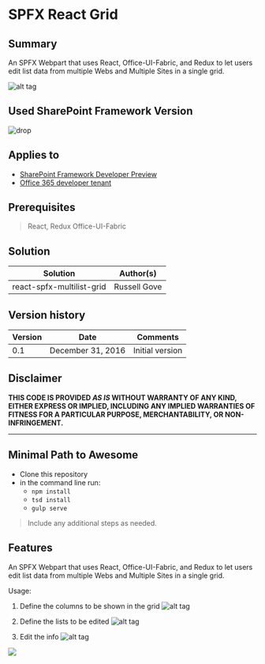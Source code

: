 # SPFX React Grid

## Summary
An SPFX Webpart that uses React, Office-UI-Fabric, and Redux to let users edit list data from multiple Webs and Multiple Sites in a single grid.

![alt tag](/samples/react-spfx-multilist-grid/src/images/editListItems.PNG)


## Used SharePoint Framework Version
![drop](https://img.shields.io/badge/drop-drop5-red.svg)

## Applies to

* [SharePoint Framework Developer Preview](http://dev.office.com/sharepoint/docs/spfx/sharepoint-framework-overview)
* [Office 365 developer tenant](http://dev.office.com/sharepoint/docs/spfx/set-up-your-developer-tenant)



## Prerequisites

> React, Redux Office-UI-Fabric

## Solution

Solution|Author(s)
--------|---------
 react-spfx-multilist-grid | Russell Gove

## Version history

Version|Date|Comments
-------|----|--------
0.1|December 31, 2016|Initial version


## Disclaimer
**THIS CODE IS PROVIDED *AS IS* WITHOUT WARRANTY OF ANY KIND, EITHER EXPRESS OR IMPLIED, INCLUDING ANY IMPLIED WARRANTIES OF FITNESS FOR A PARTICULAR PURPOSE, MERCHANTABILITY, OR NON-INFRINGEMENT.**

---

## Minimal Path to Awesome

- Clone this repository
- in the command line run:
  - `npm install`
  - `tsd install`
  - `gulp serve`

> Include any additional steps as needed.

## Features
An SPFX Webpart that uses React, Office-UI-Fabric, and Redux to let users edit list data from multiple Webs and Multiple Sites in a single grid.

Usage:

1. Define the columns to be shown in the grid
![alt tag](/samples/react-spfx-multilist-grid/src/images/columnDefinitions.PNG)

2. Define the lists to be edited
![alt tag](/samples/react-spfx-multilist-grid/src/images/ListDefinitions.PNG)

3. Edit the info
![alt tag](/samples/react-spfx-multilist-grid/src/images/editListItems.PNG)

<img src="https://telemetry.sharepointpnp.com/sp-dev-fx-webparts/samples/react-multilist-grid" />




